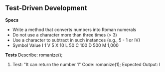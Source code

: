 ## Test-Driven Development

**Specs**

* Write a method that converts numbers into Roman numerals
* Do not use a character more than three times (> 3)
* Use a character to subtract in such instances (e.g., 5 - 1 or IV)
* Symbol  Value
    I       1
    V       5
    X       10
    L       50
    C       100
    D       500
    M       1,000

**Tests**
Describe: romanize();
  1. Test: "It can return the number 1"
  Code:
  romanize(1);
  Expected Output: I